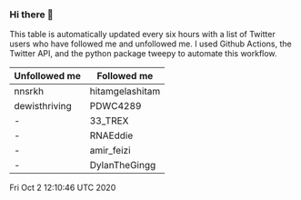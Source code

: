 ### Hi there 👋

This table is automatically updated every six hours with a list of Twitter users who have followed me and unfollowed me. I used Github Actions, the Twitter API, and the python package tweepy to automate this workflow.

| Unfollowed me |  Followed me |
| --- | --- |
|nnsrkh|hitamgelashitam|
|dewisthriving|PDWC4289|
|-|33_TREX|
|-|RNAEddie|
|-|amir_feizi|
|-|DylanTheGingg|
Fri Oct  2 12:10:46 UTC 2020
